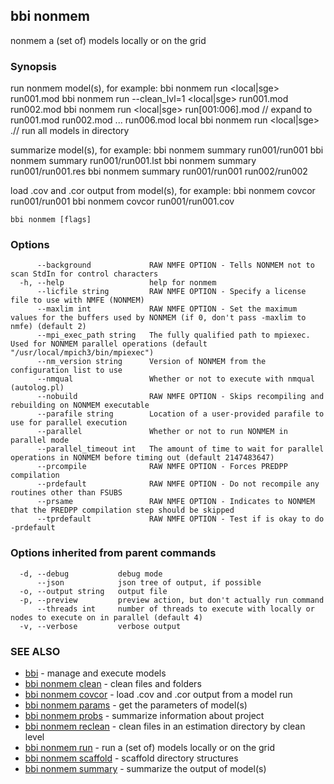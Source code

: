 ## bbi nonmem

nonmem a (set of) models locally or on the grid

### Synopsis


run nonmem model(s), for example: 
bbi nonmem run <local|sge> run001.mod
bbi nonmem run  --clean_lvl=1 <local|sge> run001.mod run002.mod
bbi nonmem run <local|sge> run[001:006].mod // expand to run001.mod run002.mod ... run006.mod local
bbi nonmem run <local|sge> .// run all models in directory
 

summarize model(s), for example:
bbi nonmem summary run001/run001
bbi nonmem summary run001/run001.lst
bbi nonmem summary run001/run001.res
bbi nonmem summary run001/run001 run002/run002
 

load .cov and .cor output from model(s), for example: 
bbi nonmem covcor run001/run001
bbi nonmem covcor run001/run001.cov
 


```
bbi nonmem [flags]
```

### Options

```
      --background             RAW NMFE OPTION - Tells NONMEM not to scan StdIn for control characters
  -h, --help                   help for nonmem
      --licfile string         RAW NMFE OPTION - Specify a license file to use with NMFE (NONMEM)
      --maxlim int             RAW NMFE OPTION - Set the maximum values for the buffers used by NONMEM (if 0, don't pass -maxlim to nmfe) (default 2)
      --mpi_exec_path string   The fully qualified path to mpiexec. Used for NONMEM parallel operations (default "/usr/local/mpich3/bin/mpiexec")
      --nm_version string      Version of NONMEM from the configuration list to use
      --nmqual                 Whether or not to execute with nmqual (autolog.pl)
      --nobuild                RAW NMFE OPTION - Skips recompiling and rebuilding on NONMEM executable
      --parafile string        Location of a user-provided parafile to use for parallel execution
      --parallel               Whether or not to run NONMEM in parallel mode
      --parallel_timeout int   The amount of time to wait for parallel operations in NONMEM before timing out (default 2147483647)
      --prcompile              RAW NMFE OPTION - Forces PREDPP compilation
      --prdefault              RAW NMFE OPTION - Do not recompile any routines other than FSUBS
      --prsame                 RAW NMFE OPTION - Indicates to NONMEM that the PREDPP compilation step should be skipped
      --tprdefault             RAW NMFE OPTION - Test if is okay to do -prdefault
```

### Options inherited from parent commands

```
  -d, --debug           debug mode
      --json            json tree of output, if possible
  -o, --output string   output file
  -p, --preview         preview action, but don't actually run command
      --threads int     number of threads to execute with locally or nodes to execute on in parallel (default 4)
  -v, --verbose         verbose output
```

### SEE ALSO

* [bbi](bbi.md)	 - manage and execute models
* [bbi nonmem clean](bbi_nonmem_clean.md)	 - clean files and folders
* [bbi nonmem covcor](bbi_nonmem_covcor.md)	 - load .cov and .cor output from a model run
* [bbi nonmem params](bbi_nonmem_params.md)	 - get the parameters of model(s)
* [bbi nonmem probs](bbi_nonmem_probs.md)	 - summarize information about project
* [bbi nonmem reclean](bbi_nonmem_reclean.md)	 - clean files in an estimation directory by clean level
* [bbi nonmem run](bbi_nonmem_run.md)	 - run a (set of) models locally or on the grid
* [bbi nonmem scaffold](bbi_nonmem_scaffold.md)	 - scaffold directory structures
* [bbi nonmem summary](bbi_nonmem_summary.md)	 - summarize the output of model(s)

